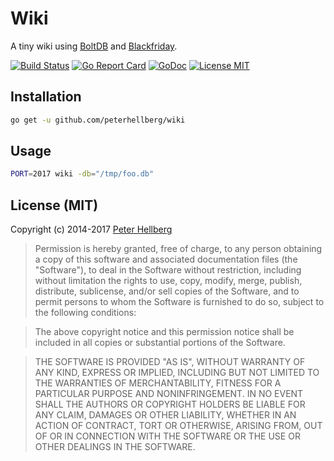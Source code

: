 Wiki
====

A tiny wiki using [BoltDB](https://github.com/boltdb/bolt) and [Blackfriday](https://github.com/russross/blackfriday).

[![Build Status](https://travis-ci.org/peterhellberg/wiki.svg?branch=master)](https://travis-ci.org/peterhellberg/wiki)
[![Go Report Card](https://goreportcard.com/badge/github.com/peterhellberg/wiki)](https://goreportcard.com/report/github.com/peterhellberg/wiki)
[![GoDoc](https://img.shields.io/badge/godoc-reference-blue.svg?style=flat)](https://godoc.org/github.com/peterhellberg/wiki)
[![License MIT](https://img.shields.io/badge/license-MIT-lightgrey.svg?style=flat)](https://github.com/peterhellberg/wiki#license-mit)

## Installation

```bash
go get -u github.com/peterhellberg/wiki
```

## Usage

```bash
PORT=2017 wiki -db="/tmp/foo.db"
```

## License (MIT)

Copyright (c) 2014-2017 [Peter Hellberg](https://c7.se/)

> Permission is hereby granted, free of charge, to any person obtaining
> a copy of this software and associated documentation files (the
> "Software"), to deal in the Software without restriction, including
> without limitation the rights to use, copy, modify, merge, publish,
> distribute, sublicense, and/or sell copies of the Software, and to
> permit persons to whom the Software is furnished to do so, subject to
> the following conditions:

> The above copyright notice and this permission notice shall be
> included in all copies or substantial portions of the Software.

> THE SOFTWARE IS PROVIDED "AS IS", WITHOUT WARRANTY OF ANY KIND,
> EXPRESS OR IMPLIED, INCLUDING BUT NOT LIMITED TO THE WARRANTIES OF
> MERCHANTABILITY, FITNESS FOR A PARTICULAR PURPOSE AND
> NONINFRINGEMENT. IN NO EVENT SHALL THE AUTHORS OR COPYRIGHT HOLDERS BE
> LIABLE FOR ANY CLAIM, DAMAGES OR OTHER LIABILITY, WHETHER IN AN ACTION
> OF CONTRACT, TORT OR OTHERWISE, ARISING FROM, OUT OF OR IN CONNECTION
> WITH THE SOFTWARE OR THE USE OR OTHER DEALINGS IN THE SOFTWARE.
